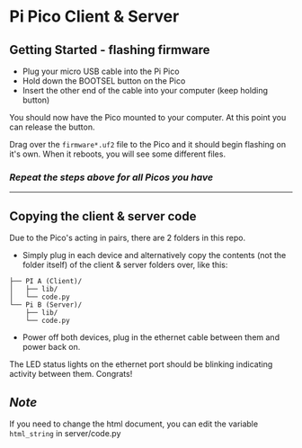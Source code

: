 # Pi Pico Client & Server

## Getting Started - flashing firmware

- Plug your micro USB cable into the Pi Pico
- Hold down the BOOTSEL button on the Pico
- Insert the other end of the cable into your computer (keep holding button)

You should now have the Pico mounted to your computer. At this point you can release the button.

Drag over the `firmware*.uf2` file to the Pico and it should begin flashing on it's own.
When it reboots, you will see some different files.

### _Repeat the steps above for all Picos you have_

---

## Copying the client & server code

Due to the Pico's acting in pairs, there are 2 folders in this repo.

- Simply plug in each device and alternatively copy the contents (not the folder itself) of the client & server folders over, like this:

```ascii
├── PI A (Client)/
│   ├── lib/
│   └── code.py
└── Pi B (Server)/
    ├── lib/
    └── code.py
```

- Power off both devices, plug in the ethernet cable between them and power back on.

The LED status lights on the ethernet port should be blinking indicating activity between them. Congrats!

## _Note_

If you need to change the html document, you can edit the variable `html_string` in server/code.py
